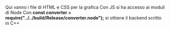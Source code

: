Qui vanno i file di HTML e CSS per la grafica
Con JS si ha accesso ai moduli di Node
Con **const converter = require("../../build/Release/converter.node");** si ottiene il backend scritto in C++
